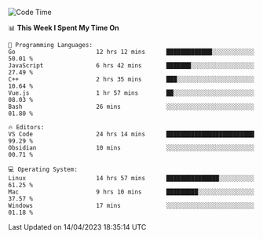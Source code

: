 
<!--START_SECTION:waka-->
![Code Time](http://img.shields.io/badge/Code%20Time-628%20hrs%2013%20mins-blue)

📊 **This Week I Spent My Time On** 

```text
💬 Programming Languages: 
Go                       12 hrs 12 mins      █████████████░░░░░░░░░░░░   50.01 % 
JavaScript               6 hrs 42 mins       ███████░░░░░░░░░░░░░░░░░░   27.49 % 
C++                      2 hrs 35 mins       ███░░░░░░░░░░░░░░░░░░░░░░   10.64 % 
Vue.js                   1 hr 57 mins        ██░░░░░░░░░░░░░░░░░░░░░░░   08.03 % 
Bash                     26 mins             ░░░░░░░░░░░░░░░░░░░░░░░░░   01.80 % 

🔥 Editors: 
VS Code                  24 hrs 14 mins      █████████████████████████   99.29 % 
Obsidian                 10 mins             ░░░░░░░░░░░░░░░░░░░░░░░░░   00.71 % 

💻 Operating System: 
Linux                    14 hrs 57 mins      ███████████████░░░░░░░░░░   61.25 % 
Mac                      9 hrs 10 mins       █████████░░░░░░░░░░░░░░░░   37.57 % 
Windows                  17 mins             ░░░░░░░░░░░░░░░░░░░░░░░░░   01.18 % 
```


 Last Updated on 14/04/2023 18:35:14 UTC
<!--END_SECTION:waka-->

